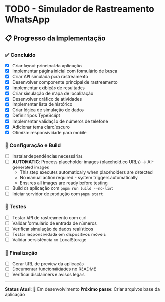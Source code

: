 # TODO - Simulador de Rastreamento WhatsApp

## 📋 Progresso da Implementação

### ✅ Concluído
- [x] Criar layout principal da aplicação
- [x] Implementar página inicial com formulário de busca
- [x] Criar API simulada para rastreamento
- [x] Desenvolver componente principal de rastreamento
- [x] Implementar exibição de resultados
- [x] Criar simulação de mapa de localização
- [x] Desenvolver gráfico de atividades
- [x] Implementar lista de histórico
- [x] Criar lógica de simulação de dados
- [x] Definir tipos TypeScript
- [x] Implementar validação de números de telefone
- [x] Adicionar tema claro/escuro
- [x] Otimizar responsividade para mobile

### 🔧 Configuração e Build
- [ ] Instalar dependências necessárias
- [ ] **AUTOMATIC**: Process placeholder images (placehold.co URLs) → AI-generated images
  - This step executes automatically when placeholders are detected
  - No manual action required - system triggers automatically
  - Ensures all images are ready before testing
- [ ] Build da aplicação com `pnpm run build --no-lint`
- [ ] Iniciar servidor de produção com `pnpm start`

### 🧪 Testes
- [ ] Testar API de rastreamento com curl
- [ ] Validar formulário de entrada de números
- [ ] Verificar simulação de dados realísticos
- [ ] Testar responsividade em dispositivos móveis
- [ ] Validar persistência no LocalStorage

### 🚀 Finalização
- [ ] Gerar URL de preview da aplicação
- [ ] Documentar funcionalidades no README
- [ ] Verificar disclaimers e avisos legais

---

**Status Atual**: 🚧 Em desenvolvimento
**Próximo passo**: Criar arquivos base da aplicação